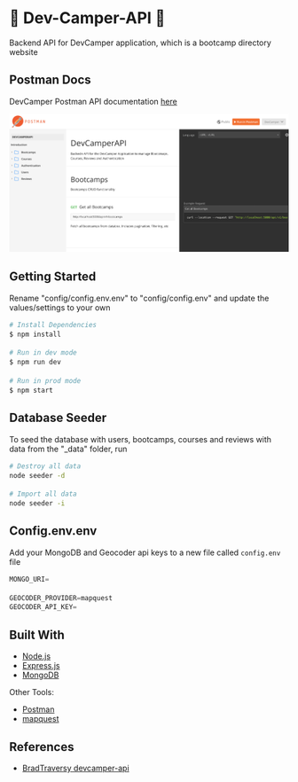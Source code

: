 # 📖 Dev-Camper-API 📖

Backend API for DevCamper application, which is a bootcamp directory website

## Postman Docs

DevCamper Postman API documentation [here](https://documenter.getpostman.com/view/9366343/SWTK3ZQF?version=latest)

![postman-docs](images/postman-docs.png)

## Getting Started

Rename "config/config.env.env" to "config/config.env" and update the values/settings to your own

```bash
# Install Dependencies
$ npm install

# Run in dev mode
$ npm run dev

# Run in prod mode
$ npm start
```

## Database Seeder

To seed the database with users, bootcamps, courses and reviews with data from the "\_data" folder, run

```bash
# Destroy all data
node seeder -d

# Import all data
node seeder -i
```

## Config.env.env

Add your MongoDB and Geocoder api keys to a new file called `config.env` file

```javascript
MONGO_URI=

GEOCODER_PROVIDER=mapquest
GEOCODER_API_KEY=
```

## Built With

- [Node.js](https://nodejs.org/en/)
- [Express.js](https://expressjs.com/)
- [MongoDB](https://www.mongodb.com/)

Other Tools:

- [Postman](https://www.postman.com/)
- [mapquest](https://www.mapquest.com/)

## References

- [BradTraversy devcamper-api](https://github.com/bradtraversy/devcamper-api)
